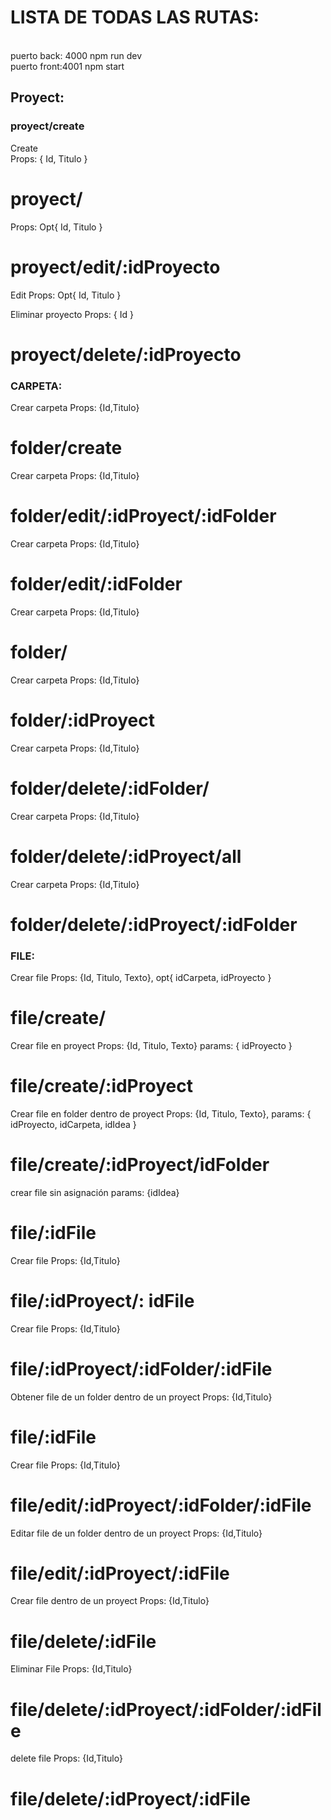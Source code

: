 

# LISTA DE TODAS LAS RUTAS:
<br>
puerto back: 4000       npm run dev
<br>
puerto front:4001       npm start

## Proyect:

###  proyect/create
Create
<br>
Props: { Id, Titulo } 

#  proyect/

 Props: Opt{ Id, Titulo } 

#  proyect/edit/:idProyecto
 Edit 
  Props: Opt{ Id, Titulo } 

Eliminar proyecto
 Props: { Id } 

#  proyect/delete/:idProyecto


###  CARPETA:

Crear carpeta
 Props: {Id,Titulo} 

# folder/create

Crear carpeta
 Props: {Id,Titulo} 

# folder/edit/:idProyect/:idFolder
Crear carpeta
 Props: {Id,Titulo} 

# folder/edit/:idFolder
Crear carpeta
 Props: {Id,Titulo} 

# folder/
Crear carpeta
 Props: {Id,Titulo} 

# folder/:idProyect
Crear carpeta
 Props: {Id,Titulo} 

# folder/delete/:idFolder/
Crear carpeta
 Props: {Id,Titulo} 

# folder/delete/:idProyect/all
Crear carpeta
 Props: {Id,Titulo} 

# folder/delete/:idProyect/:idFolder

### FILE:
Crear file
 Props: {Id, Titulo, Texto}, 
 opt{ idCarpeta, idProyecto }

#  file/create/
Crear file en proyect
 Props: {Id, Titulo, Texto}
 params: { idProyecto } 

#  file/create/:idProyect
Crear file en folder dentro de proyect
 Props: {Id, Titulo, Texto},
 params: { idProyecto, idCarpeta, idIdea }

#  file/create/:idProyect/idFolder 
crear file sin asignación
 params: {idIdea} 

#  file/:idFile
Crear file
 Props: {Id,Titulo} 

#  file/:idProyect/: idFile 
Crear file
 Props: {Id,Titulo} 

#  file/:idProyect/:idFolder/:idFile 
Obtener file de un folder dentro de un proyect
 Props: {Id,Titulo} 

#  file/:idFile
Crear file
 Props: {Id,Titulo} 

#  file/edit/:idProyect/:idFolder/:idFile
Editar file de un folder dentro de un proyect
 Props: {Id,Titulo} 

#  file/edit/:idProyect/:idFile

Crear file dentro de un proyect
Props: {Id,Titulo} 

#  file/delete/:idFile
Eliminar File
 Props: {Id,Titulo} 

#  file/delete/:idProyect/:idFolder/:idFile
delete file
 Props: {Id,Titulo} 

#  file/delete/:idProyect/:idFile
